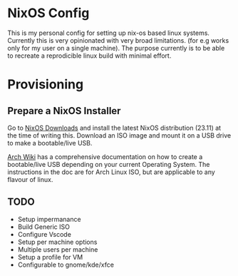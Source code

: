 # NixOS Config

This is my personal config for setting up nix-os based linux systems. Currently this is very opinionated with very broad limitations. (for e.g works only for my user on a single machine). The purpose currently is to be able to recreate a reprodicible linux build with minimal effort. 

# Provisioning

## Prepare a NixOS Installer

Go to [NixOS Downloads](https://nixos.org/download/#) and install the latest NixOS distribution (23.11) at the time of writing this. Download an ISO image and mount it on a USB drive to make a bootable/live USB.

[Arch Wiki](https://wiki.archlinux.org/title/USB_flash_installation_medium) has a comprehensive documentation on how to create a bootable/live USB depending on your current Operating System. The instructions in the doc are for Arch Linux ISO, but are applicable to any flavour of linux. 

## TODO

- Setup impermanance
- Build Generic ISO
- Configure Vscode
- Setup per machine options
- Multiple users per machine
- Setup a profile for VM
- Configurable to gnome/kde/xfce
